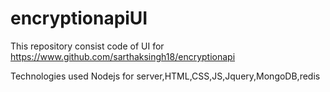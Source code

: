 # encryptionapiUI

This repository consist code of UI for https://www.github.com/sarthaksingh18/encryptionapi

Technologies used 
Nodejs for server,HTML,CSS,JS,Jquery,MongoDB,redis
